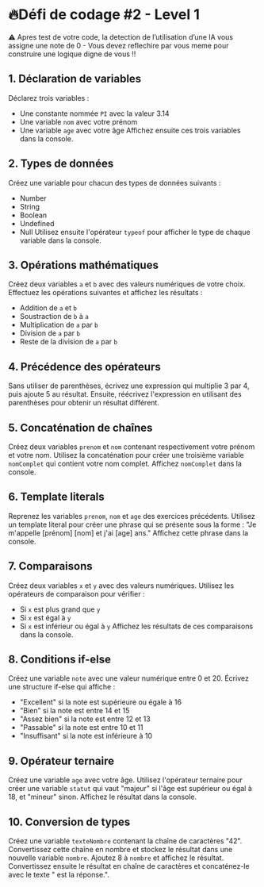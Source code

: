 # **🔥Défi de codage #2 - Level 1**

⚠️ Apres test de votre code, la detection de l’utilisation d’une IA vous assigne une note de 0 - Vous devez reflechire par vous meme pour construire une logique digne de vous !!

## 1. Déclaration de variables

Déclarez trois variables :

- Une constante nommée `PI` avec la valeur 3.14
- Une variable `nom` avec votre prénom
- Une variable `age` avec votre âge
  Affichez ensuite ces trois variables dans la console.

## 2. Types de données

Créez une variable pour chacun des types de données suivants :

- Number
- String
- Boolean
- Undefined
- Null
  Utilisez ensuite l'opérateur `typeof` pour afficher le type de chaque variable dans la console.

## 3. Opérations mathématiques

Créez deux variables `a` et `b` avec des valeurs numériques de votre choix. Effectuez les opérations suivantes et affichez les résultats :

- Addition de `a` et `b`
- Soustraction de `b` à `a`
- Multiplication de `a` par `b`
- Division de `a` par `b`
- Reste de la division de `a` par `b`

## 4. Précédence des opérateurs

Sans utiliser de parenthèses, écrivez une expression qui multiplie 3 par 4, puis ajoute 5 au résultat.
Ensuite, réécrivez l'expression en utilisant des parenthèses pour obtenir un résultat différent.

## 5. Concaténation de chaînes

Créez deux variables `prenom` et `nom` contenant respectivement votre prénom et votre nom.
Utilisez la concaténation pour créer une troisième variable `nomComplet` qui contient votre nom complet.
Affichez `nomComplet` dans la console.

## 6. Template literals

Reprenez les variables `prenom`, `nom` et `age` des exercices précédents.
Utilisez un template literal pour créer une phrase qui se présente sous la forme : "Je m'appelle [prénom] [nom] et j'ai [age] ans."
Affichez cette phrase dans la console.

## 7. Comparaisons

Créez deux variables `x` et `y` avec des valeurs numériques.
Utilisez les opérateurs de comparaison pour vérifier :

- Si `x` est plus grand que `y`
- Si `x` est égal à `y`
- Si `x` est inférieur ou égal à `y`
  Affichez les résultats de ces comparaisons dans la console.

## 8. Conditions if-else

Créez une variable `note` avec une valeur numérique entre 0 et 20.
Écrivez une structure if-else qui affiche :

- "Excellent" si la note est supérieure ou égale à 16
- "Bien" si la note est entre 14 et 15
- "Assez bien" si la note est entre 12 et 13
- "Passable" si la note est entre 10 et 11
- "Insuffisant" si la note est inférieure à 10

## 9. Opérateur ternaire

Créez une variable `age` avec votre âge.
Utilisez l'opérateur ternaire pour créer une variable `statut` qui vaut "majeur" si l'âge est supérieur ou égal à 18, et "mineur" sinon.
Affichez le résultat dans la console.

## 10. Conversion de types

Créez une variable `texteNombre` contenant la chaîne de caractères "42".
Convertissez cette chaîne en nombre et stockez le résultat dans une nouvelle variable `nombre`.
Ajoutez 8 à `nombre` et affichez le résultat.
Convertissez ensuite le résultat en chaîne de caractères et concaténez-le avec le texte " est la réponse.".
